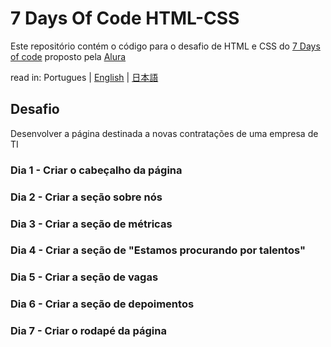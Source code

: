 # 7 Days Of Code HTML-CSS

Este repositório contém o código para o desafio de HTML e CSS do [7 Days of code](https://7daysofcode.io) proposto pela [Alura](https://www.alura.com.br)

read in: Portugues | [English](README.en.md) | [日本語](README.ja.md)


## Desafio
Desenvolver a página destinada a novas contratações de uma empresa de TI

### Dia 1 - Criar o cabeçalho da página

### Dia 2 - Criar a seção sobre nós

### Dia 3 - Criar a seção de métricas

### Dia 4 - Criar a seção de "Estamos procurando por talentos"

### Dia 5 - Criar a seção de vagas

### Dia 6 - Criar a seção de depoimentos

### Dia 7 - Criar o rodapé da página
